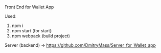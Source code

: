 Front End for Wallet App

Used:

1. npm i
2. npm start (for start)
3. npm webpack (build project)

Server (backend) => https://github.com/DmitryMass/Server_for_Wallet_app
